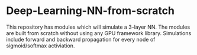 # Deep-Learning-NN-from-scratch
This repository has modules which will simulate a 3-layer NN. The modules are built from scratch without using any GPU framework library. Simulations include forward and backward propagation for every node of sigmoid/softmax activiation.
